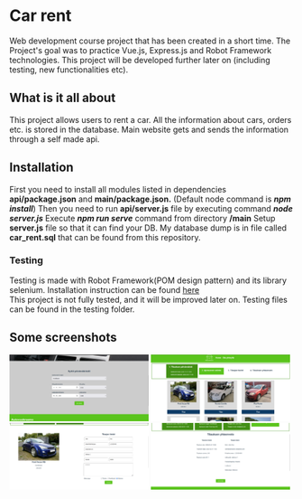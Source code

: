# Car rent

Web development course project that has been created in a short time. The Project's goal was to practice Vue.js, Express.js and Robot Framework technologies. 
This project will be developed further later on (including testing, new functionalities etc).

## What is it all about

This project allows users to rent a car. All the information about cars, orders etc. is stored in the database. Main website gets and sends the information through a self made api. 

## Installation

First you need to install all modules listed in dependencies **api/package.json** and **main/package.json.** (Default node command is ***npm install***) 
Then you need to run **api/server.js** file by executing command ***node server.js***
Execute ***npm run serve*** command from directory **/main** 
Setup **server.js** file so that it can find your DB. My database dump is in file called **car_rent.sql** that can be found from this repository.

### Testing

Testing is made with Robot Framework(POM design pattern) and its library selenium. Installation instruction can be found [here](https://robotframework.org/robotframework/latest/RobotFrameworkUserGuide.html#installation-instructions)  
This project is not fully tested, and it will be improved later on. 
Testing files can be found in the testing folder. 

## Some screenshots
<div style="flow:left">
<img src="https://github.com/RomanProkh/Car-rent/blob/main/screenshots/1.png" alt="Main Page" width="49%"/>
<img src="https://github.com/RomanProkh/Car-rent/blob/main/screenshots/2.png" alt="Main Page" width="49%"/>
</div>
<div style="flow:left">
<img src="https://github.com/RomanProkh/Car-rent/blob/main/screenshots/3.png" alt="Main Page" width="49%"/>
<img src="https://github.com/RomanProkh/Car-rent/blob/main/screenshots/4.png" alt="Main Page" width="49%"/>
</div>
